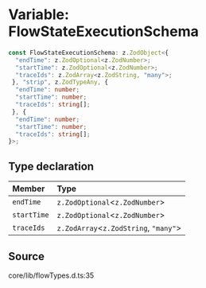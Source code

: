# Variable: FlowStateExecutionSchema

```ts
const FlowStateExecutionSchema: z.ZodObject<{
  "endTime": z.ZodOptional<z.ZodNumber>;
  "startTime": z.ZodOptional<z.ZodNumber>;
  "traceIds": z.ZodArray<z.ZodString, "many">;
 }, "strip", z.ZodTypeAny, {
  "endTime": number;
  "startTime": number;
  "traceIds": string[];
 }, {
  "endTime": number;
  "startTime": number;
  "traceIds": string[];
}>;
```

## Type declaration

| Member | Type |
| :------ | :------ |
| `endTime` | `z.ZodOptional`\<`z.ZodNumber`\> |
| `startTime` | `z.ZodOptional`\<`z.ZodNumber`\> |
| `traceIds` | `z.ZodArray`\<`z.ZodString`, `"many"`\> |

## Source

core/lib/flowTypes.d.ts:35
